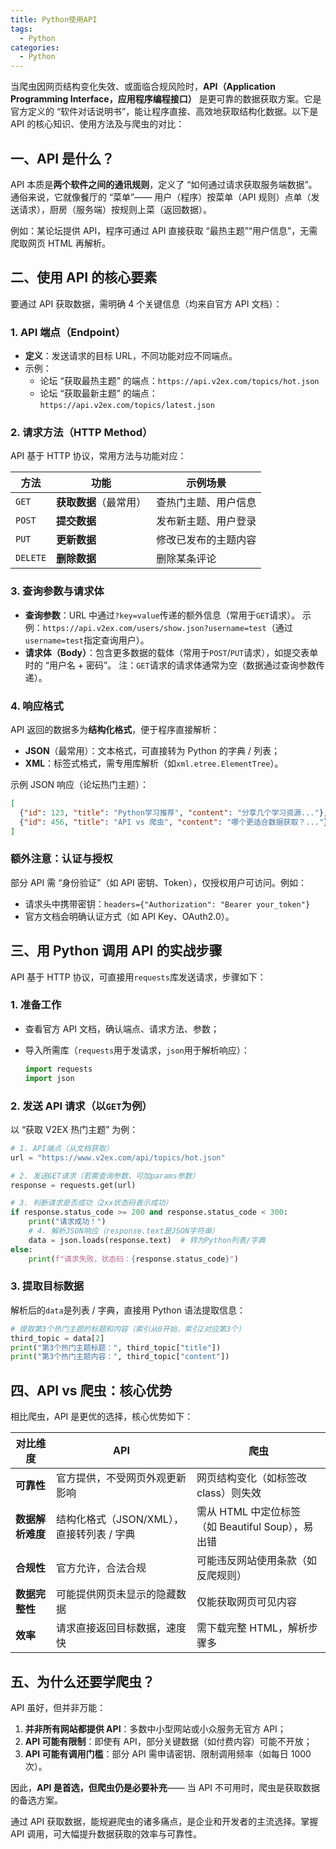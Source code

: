 ```yaml
---
title: Python使用API
tags:
  - Python
categories:
  - Python
---
```




当爬虫因网页结构变化失效、或面临合规风险时，**API（Application Programming Interface，应用程序编程接口）** 是更可靠的数据获取方案。它是官方定义的 “软件对话说明书”，能让程序直接、高效地获取结构化数据。以下是 API 的核心知识、使用方法及与爬虫的对比：

## 一、API 是什么？

API 本质是**两个软件之间的通讯规则**，定义了 “如何通过请求获取服务端数据”。通俗来说，它就像餐厅的 “菜单”—— 用户（程序）按菜单（API 规则）点单（发送请求），厨房（服务端）按规则上菜（返回数据）。

例如：某论坛提供 API，程序可通过 API 直接获取 “最热主题”“用户信息”，无需爬取网页 HTML 再解析。



## 二、使用 API 的核心要素

要通过 API 获取数据，需明确 4 个关键信息（均来自官方 API 文档）：

### 1. API 端点（Endpoint）

- **定义**：发送请求的目标 URL，不同功能对应不同端点。
- 示例：
  - 论坛 “获取最热主题” 的端点：`https://api.v2ex.com/topics/hot.json`
  - 论坛 “获取最新主题” 的端点：`https://api.v2ex.com/topics/latest.json`

### 2. 请求方法（HTTP Method）

API 基于 HTTP 协议，常用方法与功能对应：

| 方法     | 功能                   | 示例场景             |
| -------- | ---------------------- | -------------------- |
| `GET`    | **获取数据**（最常用） | 查热门主题、用户信息 |
| `POST`   | **提交数据**           | 发布新主题、用户登录 |
| `PUT`    | **更新数据**           | 修改已发布的主题内容 |
| `DELETE` | **删除数据**           | 删除某条评论         |

### 3. 查询参数与请求体

- **查询参数**：URL 中通过`?key=value`传递的额外信息（常用于`GET`请求）。
  示例：`https://api.v2ex.com/users/show.json?username=test`（通过`username=test`指定查询用户）。
- **请求体（Body）**：包含更多数据的载体（常用于`POST`/`PUT`请求），如提交表单时的 “用户名 + 密码”。
  注：`GET`请求的请求体通常为空（数据通过查询参数传递）。

### 4. 响应格式

API 返回的数据多为**结构化格式**，便于程序直接解析：

- **JSON**（最常用）：文本格式，可直接转为 Python 的字典 / 列表；
- **XML**：标签式格式，需专用库解析（如`xml.etree.ElementTree`）。

示例 JSON 响应（论坛热门主题）：

~~~json
[
  {"id": 123, "title": "Python学习推荐", "content": "分享几个学习资源..."},
  {"id": 456, "title": "API vs 爬虫", "content": "哪个更适合数据获取？..."}
]
~~~

### 额外注意：认证与授权

部分 API 需 “身份验证”（如 API 密钥、Token），仅授权用户可访问。例如：

- 请求头中携带密钥：`headers={"Authorization": "Bearer your_token"}`
- 官方文档会明确认证方式（如 API Key、OAuth2.0）。



## 三、用 Python 调用 API 的实战步骤

API 基于 HTTP 协议，可直接用`requests`库发送请求，步骤如下：

### 1. 准备工作

- 查看官方 API 文档，确认端点、请求方法、参数；

- 导入所需库（`requests`用于发请求，`json`用于解析响应）：

  ~~~python
  import requests
  import json
  ~~~

### 2. 发送 API 请求（以`GET`为例）

以 “获取 V2EX 热门主题” 为例：

~~~python
# 1. API端点（从文档获取）
url = "https://www.v2ex.com/api/topics/hot.json"

# 2. 发送GET请求（若需查询参数，可加params参数）
response = requests.get(url)

# 3. 判断请求是否成功（2xx状态码表示成功）
if response.status_code >= 200 and response.status_code < 300:
    print("请求成功！")
    # 4. 解析JSON响应（response.text是JSON字符串）
    data = json.loads(response.text)  # 转为Python列表/字典
else:
    print(f"请求失败，状态码：{response.status_code}")
~~~

### 3. 提取目标数据

解析后的`data`是列表 / 字典，直接用 Python 语法提取信息：

~~~python
# 提取第3个热门主题的标题和内容（索引从0开始，索引2对应第3个）
third_topic = data[2]
print("第3个热门主题标题：", third_topic["title"])
print("第3个热门主题内容：", third_topic["content"])
~~~



## 四、API vs 爬虫：核心优势

相比爬虫，API 是更优的选择，核心优势如下：

| 对比维度         | API                                       | 爬虫                                              |
| ---------------- | ----------------------------------------- | ------------------------------------------------- |
| **可靠性**       | 官方提供，不受网页外观更新影响            | 网页结构变化（如标签改 class）则失效              |
| **数据解析难度** | 结构化格式（JSON/XML），直接转列表 / 字典 | 需从 HTML 中定位标签（如 Beautiful Soup），易出错 |
| **合规性**       | 官方允许，合法合规                        | 可能违反网站使用条款（如反爬规则）                |
| **数据完整性**   | 可能提供网页未显示的隐藏数据              | 仅能获取网页可见内容                              |
| **效率**         | 请求直接返回目标数据，速度快              | 需下载完整 HTML，解析步骤多                       |



## 五、为什么还要学爬虫？

API 虽好，但并非万能：

1. **并非所有网站都提供 API**：多数中小型网站或小众服务无官方 API；
2. **API 可能有限制**：即使有 API，部分关键数据（如付费内容）可能不开放；
3. **API 可能有调用门槛**：部分 API 需申请密钥、限制调用频率（如每日 1000 次）。

因此，**API 是首选，但爬虫仍是必要补充**—— 当 API 不可用时，爬虫是获取数据的备选方案。

通过 API 获取数据，能规避爬虫的诸多痛点，是企业和开发者的主流选择。掌握 API 调用，可大幅提升数据获取的效率与可靠性。



